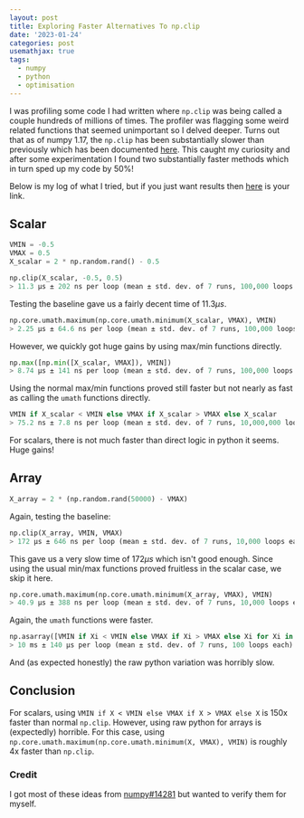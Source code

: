 ```yaml
---
layout: post
title: Exploring Faster Alternatives To np.clip 
date: '2023-01-24'
categories: post
usemathjax: true
tags:
  - numpy 
  - python
  - optimisation
---
```


I was profiling some code I had written where `np.clip` was being called a couple hundreds of millions of times. The profiler was flagging some weird related functions that seemed unimportant so I delved deeper. Turns out that as of numpy 1.17, the `np.clip` has been substantially slower than previously which has been documented [here](https://github.com/numpy/numpy/issues/14281). This caught my curiosity and after some experimentation I found two substantially faster methods which in turn sped up my code by $50\%$!

Below is my log of what I tried, but if you just want results then [here](#conclusion) is your link.

## Scalar

```python
VMIN = -0.5
VMAX = 0.5
X_scalar = 2 * np.random.rand() - 0.5
```

```python
np.clip(X_scalar, -0.5, 0.5)
> 11.3 µs ± 202 ns per loop (mean ± std. dev. of 7 runs, 100,000 loops each)
```

Testing the baseline gave us a fairly decent time of $11.3\mu s$.

```python
np.core.umath.maximum(np.core.umath.minimum(X_scalar, VMAX), VMIN)
> 2.25 µs ± 64.6 ns per loop (mean ± std. dev. of 7 runs, 100,000 loops each)
```

However, we quickly got huge gains by using max/min functions directly.

```python
np.max([np.min([X_scalar, VMAX]), VMIN])
> 8.74 µs ± 141 ns per loop (mean ± std. dev. of 7 runs, 100,000 loops each)
```

Using the normal max/min functions proved still faster but not nearly as fast as calling the `umath` functions directly.



```python
VMIN if X_scalar < VMIN else VMAX if X_scalar > VMAX else X_scalar
> 75.2 ns ± 7.8 ns per loop (mean ± std. dev. of 7 runs, 10,000,000 loops each)
```

For scalars, there is not much faster than direct logic in python it seems. Huge gains!


## Array

```python
X_array = 2 * (np.random.rand(50000) - VMAX)
```
Again, testing the baseline:
```python
np.clip(X_array, VMIN, VMAX)
> 172 µs ± 646 ns per loop (mean ± std. dev. of 7 runs, 10,000 loops each)
```

This gave us a very slow time of $172\mu s$ which isn't good enough. Since using the usual min/max functions proved fruitless in the scalar case, we skip it here.

```python
np.core.umath.maximum(np.core.umath.minimum(X_array, VMAX), VMIN)
> 40.9 µs ± 388 ns per loop (mean ± std. dev. of 7 runs, 10,000 loops each)
```

Again, the `umath` functions were faster.

```python
np.asarray([VMIN if Xi < VMIN else VMAX if Xi > VMAX else Xi for Xi in X_array])
> 10 ms ± 140 µs per loop (mean ± std. dev. of 7 runs, 100 loops each)
```

And (as expected honestly) the raw python variation was horribly slow.

## Conclusion

For scalars, using `VMIN if X < VMIN else VMAX if X > VMAX else X` is 150x faster than normal `np.clip`. However, using raw python for arrays is (expectedly) horrible. For this case, using `np.core.umath.maximum(np.core.umath.minimum(X, VMAX), VMIN)` is roughly 4x faster than `np.clip`.

### Credit 

I got most of these ideas from [numpy#14281](https://github.com/numpy/numpy/issues/14281) but wanted to verify them for myself.
